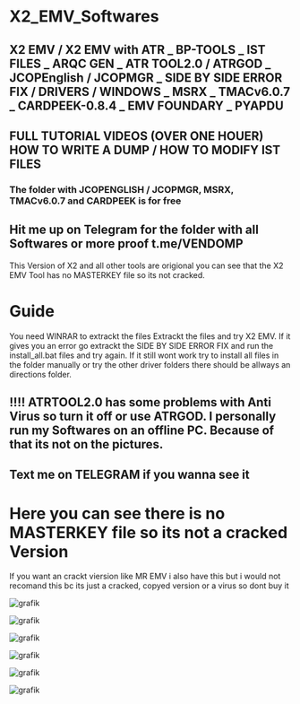# X2_EMV_Softwares
## X2 EMV / X2 EMV with ATR _ BP-TOOLS _ IST FILES _ ARQC GEN _ ATR TOOL2.0 / ATRGOD _ JCOPEnglish / JCOPMGR _ SIDE BY SIDE ERROR FIX / DRIVERS / WINDOWS _ MSRX _ TMACv6.0.7 _ CARDPEEK-0.8.4 _ EMV FOUNDARY _ PYAPDU

## FULL TUTORIAL VIDEOS (OVER ONE HOUER) HOW TO WRITE A DUMP / HOW TO MODIFY IST FILES

### The folder with JCOPENGLISH / JCOPMGR, MSRX, TMACv6.0.7 and CARDPEEK is for free

## Hit me up on Telegram for the folder with all Softwares or more proof t.me/VENDOMP


This Version of X2 and all other tools are origional you can see that the X2 EMV Tool has no MASTERKEY file so its not cracked.


# Guide
  You need WINRAR to extrackt the files 
  Extrackt the files and try X2 EMV. If it gives you an error go extrackt the SIDE BY SIDE ERROR FIX and run the install_all.bat files and try again.
  If it still wont work try to install all files in the folder manually or try the other driver folders there should be allways an directions folder.


## !!!! ATRTOOL2.0 has some problems with Anti Virus so turn it off or use ATRGOD. I personally run my Softwares on an offline PC. Because of that its not on the pictures. 
## Text me on TELEGRAM if you wanna see it


# Here you can see there is no MASTERKEY file so its not a cracked Version
If you want an crackt viersion like MR EMV i also have this but i would not recomand this bc its just a cracked,  copyed version or a virus so dont buy it

![grafik](https://github.com/user-attachments/assets/f41cf92f-63a7-4f66-a93d-b4791f981e58)

![grafik](https://github.com/user-attachments/assets/ba1f41d9-e20e-40e1-b6da-e1eb71eb1cdb)

![grafik](https://github.com/user-attachments/assets/e4835900-27a6-4a61-9e71-eaab60a971fa)

![grafik](https://github.com/user-attachments/assets/1f62014a-c2bd-41b9-a220-2a728c9abb53)

![grafik](https://github.com/user-attachments/assets/520365c0-64a6-42a6-8559-56f566587a12) 

![grafik](https://github.com/user-attachments/assets/a9cb2fe2-6c1b-4467-8bf0-c63fac1ba2e0)

